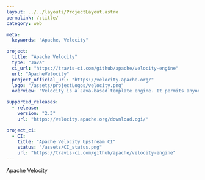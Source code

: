 ```yaml
---
layout: ../../layouts/ProjectLayout.astro
permalink: /:title/
category: web

meta:
  keywords: "Apache, Velocity"

project:
  title: "Apache Velocity"
  type: "Java"
  ci_url: "https://travis-ci.com/github/apache/velocity-engine"
  url: "ApacheVelocity"
  project_official_url: "https://velocity.apache.org/"
  logo: "/assets/projectLogos/velocity.png"
  overview: "Velocity is a Java-based template engine. It permits anyone to use a simple yet powerful template language to reference objects defined in Java code."

supported_releases:
  - release:
    version: "2.3"
    url: "https://velocity.apache.org/download.cgi/"

project_ci:
  - CI:
    title: "Apache Velocity Upstream CI"
    status: "/assets/CI_status.png"
    url: "https://travis-ci.com/github/apache/velocity-engine"
---
```


<p>Apache Velocity</p>
